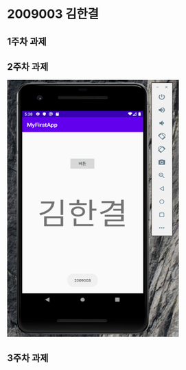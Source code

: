 # 2009003 김한결

## 1주차 과제 

## 2주차 과제
   <img width="400" height="600" src="./png/2주차.png"></img>


## 3주차 과제
